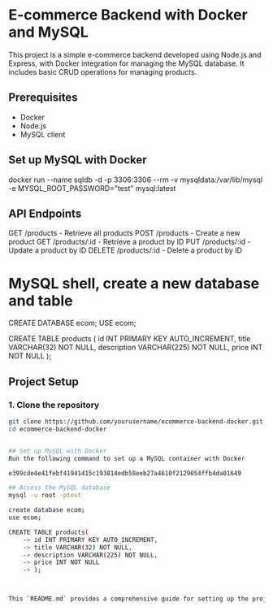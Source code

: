 #  E-commerce Backend with Docker and MySQL

This project is a simple e-commerce backend developed using Node.js and Express, with Docker integration for managing the MySQL database. It includes basic CRUD operations for managing products.

## Prerequisites

- Docker
- Node.js
- MySQL client

## Set up MySQL with Docker
docker run --name sqldb -d -p 3306:3306 --rm -v mysqldata:/var/lib/mysql -e MYSQL_ROOT_PASSWORD="test" mysql:latest

## API Endpoints
GET /products - Retrieve all products
POST /products - Create a new product
GET /products/:id - Retrieve a product by ID
PUT /products/:id - Update a product by ID
DELETE /products/:id - Delete a product by ID

# MySQL shell, create a new database and table
CREATE DATABASE ecom;
USE ecom;

CREATE TABLE products (
    id INT PRIMARY KEY AUTO_INCREMENT,
    title VARCHAR(32) NOT NULL,
    description VARCHAR(225) NOT NULL,
    price INT NOT NULL
);


## Project Setup

### 1. Clone the repository

```bash
git clone https://github.com/yourusername/ecommerce-backend-docker.git
cd ecommerce-backend-docker


## Set up MySQL with Docker
Run the following command to set up a MySQL container with Docker

e399cde4e41febf41941415c193814edb58eeb27a4610f2129654ffb4da01649

## Access the MySQL database
mysql -u root -ptest

create database ecom;
use ecom;

CREATE TABLE products(
    -> id INT PRIMARY KEY AUTO_INCREMENT,
    -> title VARCHAR(32) NOT NULL,
    -> description VARCHAR(225) NOT NULL,
    -> price INT NOT NULL
    -> );



This `README.md` provides a comprehensive guide for setting up the project, including running the MySQL database with Docker and creating the necessary database and table.
